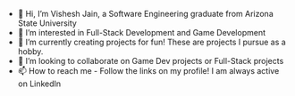 - 👋 Hi, I’m Vishesh Jain, a Software Engineering graduate from Arizona State University
- 👀 I’m interested in Full-Stack Development and Game Development
- 🌱 I’m currently creating projects for fun! These are projects I pursue as a hobby.
- 💞️ I’m looking to collaborate on Game Dev projects or Full-Stack projects
- 📫 How to reach me - Follow the links on my profile! I am always active on LinkedIn 

<!---
blazetornado2014/blazetornado2014 is a ✨ special ✨ repository because its `README.md` (this file) appears on your GitHub profile.
You can click the Preview link to take a look at your changes.
--->
